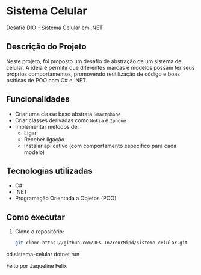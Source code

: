 # Sistema Celular

Desafio DIO - Sistema Celular em .NET

## Descrição do Projeto

Neste projeto, foi proposto um desafio de abstração de um sistema de celular. A ideia é permitir que diferentes marcas e modelos possam ter seus próprios comportamentos, promovendo reutilização de código e boas práticas de POO com C# e .NET.

## Funcionalidades

- Criar uma classe base abstrata `Smartphone`
- Criar classes derivadas como `Nokia` e `Iphone`
- Implementar métodos de:
  - Ligar
  - Receber ligação
  - Instalar aplicativo (com comportamento específico para cada modelo)

## Tecnologias utilizadas

- C#
- .NET
- Programação Orientada a Objetos (POO)

## Como executar

1. Clone o repositório:
   ```bash
   git clone https://github.com/JFS-In2YourMind/sistema-celular.git
cd sistema-celular
dotnet run

Feito por Jaqueline Felix
